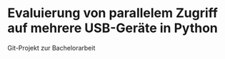 # Evaluierung von parallelem Zugriff auf mehrere USB-Geräte in Python

Git-Projekt zur Bachelorarbeit
